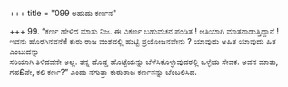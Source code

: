 +++
title = "099 ಅಹುದು ಕರ್ಣನ"

+++
99. “ಕರ್ಣ ಹೇಳಿದ ಮಾತು ನಿಜ. ಈ ವಿಕರ್ಣ ಬಹುವಚನ ಪಂಡಿತ ! ಅತಿಯಾಗಿ ಮಾತನಾಡುತ್ತಿದ್ದಾನೆ ! ಇವನು ಹೊರಗಿನವನೇ! ಕುರು ರಾಜ ವಂಶದಲ್ಲಿ ಹುಟ್ಟಿ ಪ್ರಯೋಜನವೇನು ? ಯಾವುದು ಅಹಿತ ಯಾವುದು ಹಿತ ಎಂಬುದನ್ನು   
ಸರಿಯಾಗಿ ತಿಳಿದವನೇ ಅಲ್ಲ. ತನ್ನ ದೊಡ್ಡ ಹೊಟ್ಟೆಯನ್ನು ಬೆಳೆಸಿಕೊಳ್ಳುವುದರಲ್ಲಿ ಒಳ್ಳೆಯ ಸೇವಕ. ಅವನ ಮಾತು, ಗಹ£ವೇ, ಕಲಿ ಕರ್ಣ?” ಎಂದು ನಗುತ್ತಾ ಕುರುರಾಜ ಕರ್ಣನನ್ನು ಬೆಂಬಲಿಸಿದ.